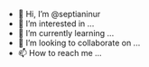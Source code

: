 - 👋 Hi, I’m @septianinur
- 👀 I’m interested in ...
- 🌱 I’m currently learning ...
- 💞️ I’m looking to collaborate on ...
- 📫 How to reach me ...

<!---
septianinur/septianinur is a ✨ special ✨ repository because its `README.md` (this file) appears on your GitHub profile.
You can click the Preview link to take a look at your changes.
--->

